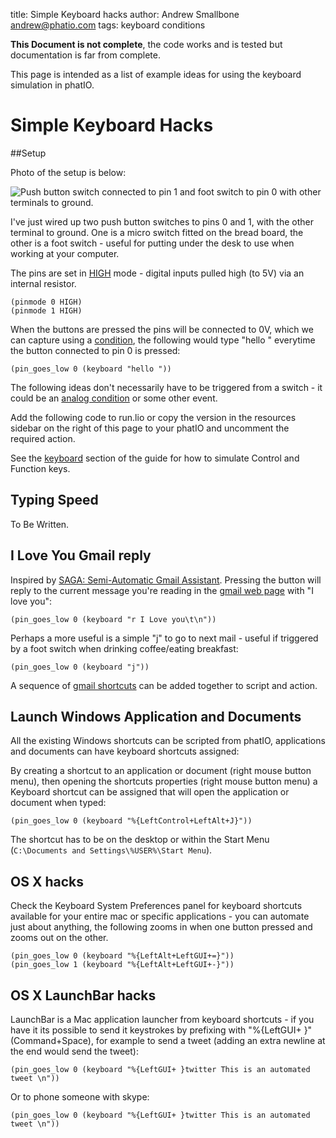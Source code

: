 title:	Simple Keyboard hacks
author:	Andrew Smallbone <andrew@phatio.com>
tags: keyboard conditions

__This Document is not complete__, the code works and is tested but documentation is far from complete.

This page is intended as a list of example ideas for using the keyboard simulation in phatIO.

# Simple Keyboard Hacks

##Setup

Photo of the setup is below:

	
![Push button switch connected to pin 1 and foot switch to pin 0 with other terminals to ground.](setup-100.jpg)


I've just wired up two push button switches to pins 0 and 1, with the other terminal to ground.  One is a micro switch fitted on the bread board, the other is a foot switch - useful for putting under the desk to use when working at your computer.

The pins are set in [HIGH](/guide/basic_io/) mode - digital inputs pulled high (to 5V) via an internal resistor.  

	(pinmode 0 HIGH)
	(pinmode 1 HIGH)


When the buttons are pressed the pins will be connected to 0V, which we can capture using a [condition](/guilde/lio/conditions/), the following would type "hello " everytime the button connected to pin 0 is pressed:

	(pin_goes_low 0 (keyboard "hello "))

The following ideas don't necessarily have to be triggered from a switch - it could be an [analog condition](../ideas/basic_adc/) or some other event.

Add the following code to run.lio or copy the version in the resources sidebar on the right of this page to your phatIO and uncomment the required action.


See the [keyboard](/guide/lio/keyboard) section of the guide for how to simulate Control and Function keys.

## Typing Speed

To Be Written.


## __I Love You__ Gmail reply

Inspired by [SAGA: Semi-Automatic Gmail Assistant](http://milwaukeemakerspace.org/2012/11/automatic-gmail-assistant/).  Pressing the button will reply to the current message you're reading in the [gmail web page](http://mail.google.com/) with "I love you":

	(pin_goes_low 0 (keyboard "r I Love you\t\n"))
	
Perhaps a more useful is a simple "j" to go to next mail - useful if triggered by a foot switch when drinking coffee/eating breakfast:

	(pin_goes_low 0 (keyboard "j"))

A sequence of [gmail shortcuts](http://support.google.com/mail/bin/answer.py?hl=en&answer=6594) can be added together to script and action.

## Launch Windows Application and Documents

All the existing Windows shortcuts can be scripted from phatIO, applications and documents can have keyboard shortcuts assigned:
 
By creating a shortcut to an application or document (right mouse button menu), then opening the shortcuts properties (right mouse button menu) a Keyboard shortcut can be assigned that will open the application or document when typed:

	(pin_goes_low 0 (keyboard "%{LeftControl+LeftAlt+J}"))

The shortcut has to be on the desktop or within the Start Menu (`C:\Documents and Settings\%USER%\Start Menu`).

## OS X hacks
Check the Keyboard System Preferences panel for keyboard shortcuts available for your entire mac or specific applications - you can automate just about anything, the following zooms in when one button pressed and zooms out on the other.

	(pin_goes_low 0 (keyboard "%{LeftAlt+LeftGUI+=}"))
	(pin_goes_low 1 (keyboard "%{LeftAlt+LeftGUI+-}"))



## OS X LaunchBar hacks

LaunchBar is a Mac application launcher from keyboard shortcuts - if you have it its possible to send it keystrokes by prefixing with "%{LeftGUI+ }" (Command+Space), for example to send a tweet (adding an extra newline at the end would send the tweet):

	(pin_goes_low 0 (keyboard "%{LeftGUI+ }twitter This is an automated tweet \n"))
	
Or to phone someone with skype:

	(pin_goes_low 0 (keyboard "%{LeftGUI+ }twitter This is an automated tweet \n"))




